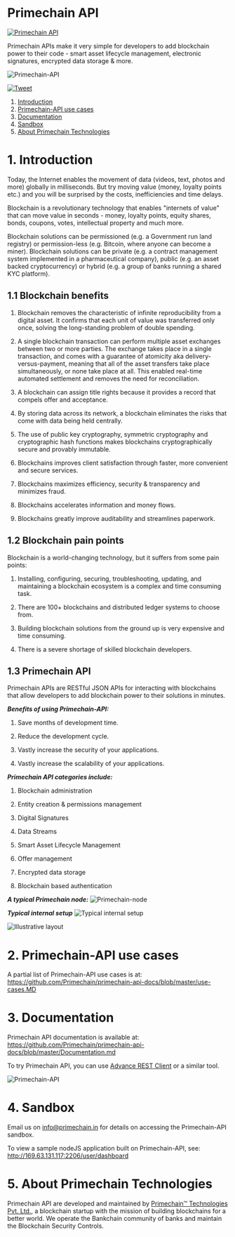 # Primechain API

[![Primechain API](https://img.shields.io/badge/Built%20by-Primechain-blue.svg)](http://www.primechaintech.com/)

Primechain APIs make it very simple for developers to add blockchain power to their code - smart asset lifecycle management, electronic signatures, encrypted data storage & more.

![Primechain-API](http://www.primechaintech.com/images/projects/api-github.png)

[![Tweet](https://img.shields.io/twitter/url/http/shields.io.svg?style=social)](https://twitter.com/intent/tweet?text=Add%20blockchain%20power%20to%20your%20code%20in%20minutes%20with%20primechain-api&url=https://github.com/Primechain/primechain-api&via=primechain&hashtags=blockchain,api)

1. [Introduction](#1-introduction)
2. [Primechain-API use cases](#2-primechain-api-use-cases)
3. [Documentation](#3-documentation)
4. [Sandbox](#4-sandbox)
5. [About Primechain Technologies](#5-about-primechain-technologies)


# 1. Introduction

Today, the Internet enables the movement of data (videos, text, photos and more) globally in milliseconds. But try moving value (money, loyalty points etc.) and you will be surprised by the costs, inefficiencies and time delays.

Blockchain is a revolutionary technology that enables "internets of value" that can move value in seconds - money, loyalty points, equity shares, bonds, coupons, votes, intellectual property and much more.

Blockchain solutions can be permissioned (e.g. a Government run land registry) or permission-less (e.g. Bitcoin, where anyone can become a miner). Blockchain solutions can be private (e.g. a contract management system implemented in a pharmaceutical company), public (e.g. an asset backed cryptocurrency) or hybrid (e.g. a group of banks running a shared KYC platform). 

## 1.1 Blockchain benefits

1. Blockchain removes the characteristic of infinite reproducibility from a digital asset. It confirms that each unit of value was transferred only once, solving the long-standing problem of double spending.

2. A single blockchain transaction can perform multiple asset exchanges between two or more parties. The exchange takes place in a single transaction, and comes with a guarantee of atomicity aka delivery-versus-payment, meaning that all of the asset transfers take place simultaneously, or none take place at all. This enabled real-time automated settlement and removes the need for reconciliation.

3. A blockchain can assign title rights because it provides a record that compels offer and acceptance.

4. By storing data across its network, a blockchain eliminates the risks that come with data being held centrally. 

5. The use of public key cryptography, symmetric cryptography and cryptographic hash functions makes blockchains cryptographically secure and provably immutable.

6. Blockchains improves client satisfaction through faster, more convenient and secure services.

7. Blockchains maximizes efficiency, security & transparency and minimizes fraud.

8. Blockchains accelerates information and money flows.

9. Blockchains greatly improve auditability and streamlines paperwork.

## 1.2 Blockchain pain points

Blockchain is a world-changing technology, but it suffers from some pain points:

1.	Installing, configuring, securing, troubleshooting, updating, and maintaining a blockchain ecosystem is a complex and time consuming task.

2.	There are 100+ blockchains and distributed ledger systems to choose from.

3.	Building blockchain solutions from the ground up is very expensive and time consuming.

4. There is a severe shortage of skilled blockchain developers.

## 1.3 Primechain API

Primechain APIs are RESTful JSON APIs for interacting with blockchains that allow developers to add blockchain power to their solutions in minutes.

***Benefits of using Primechain-API:***

1.	Save months of development time.

2.	Reduce the development cycle.

3.	Vastly increase the security of your applications.

4.	Vastly increase the scalability of your applications.

***Primechain API categories include:***

1. Blockchain administration

2. Entity creation & permissions management

3. Digital Signatures

4. Data Streams

5. Smart Asset Lifecycle Management

6. Offer management

7. Encrypted data storage

8. Blockchain based authentication

***A typical Primechain node:***
![Primechain-node](http://www.primechaintech.com/img/api_documentation/node2.png)

***Typical internal setup***
![Typical internal setup](http://www.primechaintech.com/img/api_documentation/b2_internal.png)

![Illustrative layout](http://www.primechaintech.com/img/api_documentation/b2_outline2.png)

# 2. Primechain-API use cases

A partial list of Primechain-API use cases is at:   
https://github.com/Primechain/primechain-api-docs/blob/master/use-cases.MD


# 3. Documentation
Primechain API documentation is available at:    
https://github.com/Primechain/primechain-api-docs/blob/master/Documentation.md

To try Primechain API, you can use [Advance REST Client](https://install.advancedrestclient.com/install) or a similar tool.

![Primechain-API](http://www.primechaintech.com/img/api_documentation/rest.png)

# 4. Sandbox
Email us on info@primechain.in for details on accessing the Primechain-API sandbox.

To view a sample nodeJS application built on Primechain-API, see:
http://169.63.131.117:2206/user/dashboard


# 5. About Primechain Technologies
Primechain API are developed and maintained by [Primechain™ Technologies Pvt. Ltd.](http://www.primechaintech.com), a blockchain startup with the mission of building blockchains for a better world. We operate the Bankchain community of banks and maintain the Blockchain Security Controls. 
